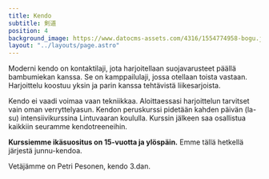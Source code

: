 ```yaml
---
title: Kendo
subtitle: 剣道
position: 4
background_image: https://www.datocms-assets.com/4316/1554774958-bogu.jpg?auto=compress
layout: "../layouts/page.astro"
---
```


Moderni kendo on kontaktilaji, jota harjoitellaan suojavarusteet päällä bambumiekan kanssa. Se on kamppailulaji, jossa otellaan toista vastaan. Harjoittelu koostuu yksin ja parin kanssa tehtävistä liikesarjoista.

Kendo ei vaadi voimaa vaan tekniikkaa. Aloittaessasi harjoittelun tarvitset vain oman verryttelyasun. Kendon peruskurssi pidetään kahden päivän (la-su) intensiivikurssina Lintuvaaran koululla. Kurssin jälkeen saa osallistua kaikkiin seuramme kendotreeneihin. 

**Kurssiemme ikäsuositus on 15-vuotta ja ylöspäin.**
Emme tällä hetkellä järjestä junnu-kendoa. 


Vetäjämme on Petri Pesonen, kendo 3.dan.
